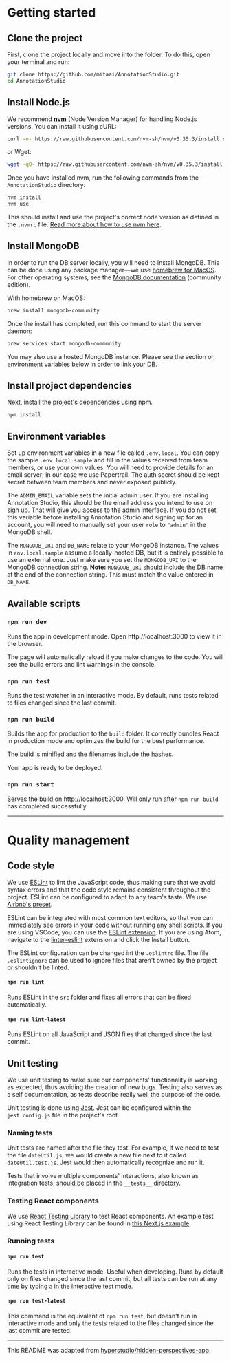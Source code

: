 # Getting started
## Clone the project
First, clone the project locally and move into the folder. To do this, open your terminal and run:
```sh
git clone https://github.com/mitaai/AnnotationStudio.git
cd AnnotationStudio
```

## Install Node.js
We recommend [**nvm**](http://nvm.sh/) (Node Version Manager) for handling Node.js versions. You can install it using cURL:
```sh
curl -o- https://raw.githubusercontent.com/nvm-sh/nvm/v0.35.3/install.sh | bash
```
or Wget:
```sh
wget -qO- https://raw.githubusercontent.com/nvm-sh/nvm/v0.35.3/install.sh | bash
```

Once you have installed nvm, run the following commands from the `AnnotationStudio` directory:
```sh
nvm install
nvm use
```
This should install and use the project's correct node version as defined in the `.nvmrc` file.
[Read more about how to use nvm here](https://github.com/nvm-sh/nvm/blob/master/README.md#usage). 

## Install MongoDB
In order to run the DB server locally, you will need to install MongoDB. This can be done using any package manager—we use [homebrew for MacOS](https://brew.sh/). For other operating systems, see the [MongoDB documentation](https://docs.mongodb.com/manual/installation) (community edition).

With homebrew on MacOS:
```sh
brew install mongodb-community
```

Once the install has completed, run this command to start the server daemon:
```sh
brew services start mongodb-community
```

You may also use a hosted MongoDB instance. Please see the section on environment variables below in order to link your DB.

## Install project dependencies
Next, install the project's dependencies using npm.
```sh
npm install
```

## Environment variables
Set up environment variables in a new file called `.env.local`. You can copy the sample `.env.local.sample` and fill in the values received from team members, or use your own values. You will need to provide details for an email server; in our case we use Papertrail. The auth secret should be kept secret between team members and never exposed publicly.

The `ADMIN_EMAIL` variable sets the initial admin user. If you are installing Annotation Studio, this should be the email address you intend to use on sign up. That will give you access to the admin interface. If you do not set this variable before installing Annotation Studio and signing up for an account, you will need to manually set your user `role` to `"admin"` in the MongoDB shell.

The `MONGODB_URI` and `DB_NAME` relate to your MongoDB instance. The values in `env.local.sample` assume a locally-hosted DB, but it is entirely possible to use an external one. Just make sure you set the `MONGODB_URI` to the MongoDB connection string. __Note:__ `MONGODB_URI` should include the DB name at the end of the connection string. This must match the value entered in `DB_NAME`.

## Available scripts
### `npm run dev`
Runs the app in development mode.
Open http://localhost:3000 to view it in the browser.

The page will automatically reload if you make changes to the code.
You will see the build errors and lint warnings in the console.

### `npm run test`
Runs the test watcher in an interactive mode.
By default, runs tests related to files changed since the last commit.

### `npm run build`
Builds the app for production to the `build` folder.
It correctly bundles React in production mode and optimizes the build for the best performance.

The build is minified and the filenames include the hashes.

Your app is ready to be deployed.

### `npm run start`
Serves the build on http://localhost:3000. Will only run after `npm run build` has completed successfully.

*** 

# Quality management
## Code style
We use [ESLint](https://eslint.org/) to lint the JavaScript code, thus making sure that we avoid syntax errors and that the code style remains consistent throughout the project. ESLint can be configured to adapt to any team's taste. We use [Airbnb's preset](https://www.npmjs.com/package/eslint-config-airbnb).

ESLint can be integrated with most common text editors, so that you can immediately see errors in your code without running any shell scripts. If you are using VSCode, you can use the [ESLint extension](https://marketplace.visualstudio.com/items?itemName=dbaeumer.vscode-eslint). If you are using Atom, navigate to the [linter-eslint](https://atom.io/packages/linter-eslint) extension and click the Install button.

The ESLint configuration can be changed int the `.eslintrc` file. The file `.eslintignore` can be used to ignore files that aren't owned by the project or shouldn't be linted. 

#### `npm run lint`
Runs ESLint in the `src` folder and fixes all errors that can be fixed automatically.

#### `npm run lint-latest`
Runs ESLint on all JavaScript and JSON files that changed since the last commit.

## Unit testing
We use unit testing to make sure our components' functionality is working as expected, thus avoiding the creation of new bugs. Testing also serves as a self documentation, as tests describe really well the purpose of the code.

Unit testing is done using [Jest](https://jestjs.io/). Jest can be configured within the `jest.config.js` file in the project's root.

### Naming tests
Unit tests are named after the file they test. For example, if we need to test the file `dateUtil.js`, we would create a new file next to it called `dateUtil.test.js`. Jest would then automatically recognize and run it.

Tests that involve multiple components' interactions, also known as integration tests, should be placed in the `__tests__` directory.

### Testing React components
We use [React Testing Library](https://testing-library.com/docs/react-testing-library/intro) to test React components. An example test using React Testing Library can be found in [this Next.js example](https://github.com/vercel/next.js/blob/canary/examples/with-jest/__tests__/testing-library.js).

### Running tests
#### `npm run test`
Runs the tests in interactive mode. Useful when developing. Runs by default only on files changed since the last commit, but all tests can be run at any time by typing `a` in the interactive test mode.

#### `npm run test-latest`
This command is the equivalent of `npm run test`, but doesn't run in interactive mode and only the tests related to the files changed since the last commit are tested.

***

This README was adapted from [hyperstudio/hidden-perspectives-app](https://github.com/hyperstudio/hidden-perspectives-app/blob/master/README.md).